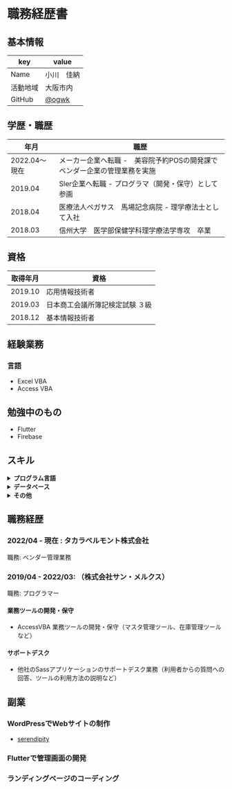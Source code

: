 # 職務経歴書

## 基本情報

|key|value|
|---|-----|
|Name|小川　佳納|
|活動地域|大阪市内|
|GitHub|[@ogwk]([https://github.com/ogwk])|

## 学歴・職歴
|年月|職歴|
|---|-----|
| 2022.04～現在 | メーカー企業へ転職 -　美容院予約POSの開発課でベンダー企業の管理業務を実施 |
| 2019.04 | Sler企業へ転職 - プログラマ（開発・保守）として参画 |
| 2018.04 | 医療法人ペガサス　馬場記念病院 - 理学療法士として入社 |
| 2018.03 | 信州大学　医学部保健学科理学療法学専攻　卒業 |

## 資格
|取得年月|資格|
|---|-----|
| 2019.10 | 応用情報技術者 |
| 2019.03 | 日本商工会議所簿記検定試験 ３級 |
| 2018.12 | 基本情報技術者 |

## 経験業務
### 言語
- Excel VBA
- Access VBA

## 勉強中のもの
- Flutter
- Firebase


## スキル
<details>
<summary><strong>プログラム言語</strong></summary>
    
|言語|経験年数|レベル|
|---|-----|-----|
| HTML | 1年 | 模写などが問題なく実施できる。 |
| CSS | 1年 | 模写などが問題なく実施できる。 |
| Sass | 半年 | 使える。 |
| ExcelVBA | 3年 | 実務でつかえる。 |

等
</details>

<details>
<summary><strong>データベース</strong></summary>
    
|言語|経験年数|レベル|
|---|-----|-----|
| Access | 3年 | 実務で使用できる |
| SQL Server | 半年 | 少し使える　|

等
</details>

<details>
<summary><strong>その他</strong></summary>
    
|言語|経験年数|レベル|
|---|-----|-----|
| WordPress | 半年 | Webサイトの構築ができる |
| WordPress Divi | 半年 | Webサイトの構築ができる |

等
</details>


## 職務経歴

### 2022/04 - 現在 : タカラベルモント株式会社

職務: ベンダー管理業務



### 2019/04 - 2022/03: （株式会社サン・メルクス）

職務: プログラマー

#### 業務ツールの開発・保守
    
- AccessVBA 業務ツールの開発・保守（マスタ管理ツール、在庫管理ツールなど）

    
#### サポートデスク
    
- 他社のSassアプリケーションのサポートデスク業務（利用者からの質問への回答、ツールの利用方法の説明など）
    

## 副業

### WordPressでWebサイトの制作
* [serendipity]([そのサービスのランディングページのリンクとか](https://serendipity-rr.com/))

### Flutterで管理画面の開発

### ランディングページのコーディング

    

